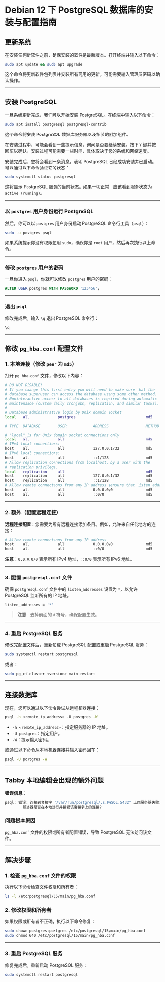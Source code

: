 # Debian 12 下 PostgreSQL 数据库的安装与配置指南

## 更新系统

在安装任何新软件之前，确保安装的软件是最新版本。打开终端并输入以下命令：

```bash
sudo apt update && sudo apt upgrade
```

这个命令将更新软件包列表并安装所有可用的更新。可能需要输入管理员密码以确认操作。

------

## 安装 PostgreSQL

一旦系统更新完成，我们可以开始安装 PostgreSQL。在终端中输入以下命令：

```bash
sudo apt install postgresql postgresql-contrib
```

这个命令将安装 PostgreSQL 数据库服务器以及相关的附加组件。

在安装过程中，可能会看到一些提示信息，询问是否要继续安装。按下 `Y` 键并按回车以确认。安装过程可能需要一些时间，具体取决于您的系统和网络速度。

安装完成后，您将会看到一条消息，表明 PostgreSQL 已经成功安装并已启动。可以通过以下命令验证它的状态：

```bash
sudo systemctl status postgresql
```

这将显示 PostgreSQL 服务的当前状态。如果一切正常，应该看到服务状态为 `active (running)`。

------

### 以 `postgres` 用户身份运行 PostgreSQL

然后，你可以以 `postgres` 用户身份启动 PostgreSQL 命令行工具（`psql`）：

```bash
sudo -u postgres psql
```

如果系统提示你没有权限使用 `sudo`，确保你是 `root` 用户，然后再次执行以上命令。

------

### 修改 `postgres` 用户的密码

一旦你进入 `psql`，你就可以修改 `postgres` 用户的密码：

```sql
ALTER USER postgres WITH PASSWORD '123456';
```

------

### 退出 `psql`

修改完成后，输入 `\q` 退出 PostgreSQL 命令行：

```sql
\q
```

------

## 修改 `pg_hba.conf` 配置文件

### 1. 本地连接（修改 `peer` 为 `md5`）

打开 `pg_hba.conf` 文件，修改以下内容：

```bash
# DO NOT DISABLE!
# If you change this first entry you will need to make sure that the
# database superuser can access the database using some other method.
# Noninteractive access to all databases is required during automatic
# maintenance (custom daily cronjobs, replication, and similar tasks).
#
# Database administrative login by Unix domain socket
local   all             postgres                                md5

# TYPE  DATABASE        USER            ADDRESS                 METHOD

# "local" is for Unix domain socket connections only
local   all             all                                     md5
# IPv4 local connections:
host    all             all             127.0.0.1/32            md5
# IPv6 local connections:
host    all             all             ::1/128                 md5
# Allow replication connections from localhost, by a user with the
# replication privilege.
local   replication     all                                     md5
host    replication     all             127.0.0.1/32            md5
host    replication     all             ::1/128                 md5
# Allow remote connections from any IP address (ensure that listen_addresses is set to '*' in postgresql.conf)
host    all             all             0.0.0.0/0               md5
host    all             all             ::0/0                   md5
```

------

### 2. 额外（配置远程连接）

**远程连接配置**：您需要为所有远程连接添加条目。例如，允许来自任何地方的连接：

```bash
# Allow remote connections from any IP address
host    all             all             0.0.0.0/0               md5
host    all             all             ::0/0                   md5
```

**注意**：`0.0.0.0/0` 表示所有 IPv4 地址，`::0/0` 表示所有 IPv6 地址。

------

### 3. 配置 `postgresql.conf` 文件

确保 `postgresql.conf` 文件中的 `listen_addresses` 设置为 `*`，以允许 PostgreSQL 监听所有的 IP 地址。

```bash
listen_addresses = '*'
```

> **注意**：去掉前面的 `#` 符号，确保配置生效。

------

### 4. 重启 PostgreSQL 服务

修改完配置文件后，重新加载 PostgreSQL 配置或重启 PostgreSQL 服务：

```bash
sudo systemctl restart postgresql
```

或者：

```bash
sudo pg_ctlcluster <version> main restart
```

------

## 连接数据库

现在，您可以通过以下命令尝试从远程机器连接：

```bash
psql -h <remote_ip_address> -U postgres -W
```

- `-h <remote_ip_address>`：指定服务器的 IP 地址。
- `-U postgres`：指定用户。
- `-W`：提示输入密码。

或通过以下命令从本地机器连接并输入密码回车：

```bash
psql -U postgres -W
```

------

## Tabby 本地编辑会出现的额外问题

**错误信息**：

```bash
psql: 错误: 连接到套接字 "/var/run/postgresql/.s.PGSQL.5432" 上的服务器失败: 没有那个文件或目录
        服务器是否在本地运行并接受该套接字上的连接?
```

### 问题根本原因

`pg_hba.conf` 文件的权限或所有者配置错误，导致 PostgreSQL 无法访问该文件。

------

## **解决步骤**

### 1. 检查 `pg_hba.conf` 文件的权限

执行以下命令检查文件权限和所有者：

```bash
ls -l /etc/postgresql/15/main/pg_hba.conf
```

### 2. 修改权限和所有者

如果权限或所有者不正确，执行以下命令修复：

```bash
sudo chown postgres:postgres /etc/postgresql/15/main/pg_hba.conf
sudo chmod 640 /etc/postgresql/15/main/pg_hba.conf
```

------

### 3. 重启 PostgreSQL 服务

修复完成后，重新启动 PostgreSQL 服务：

```bash
sudo systemctl restart postgresql
```